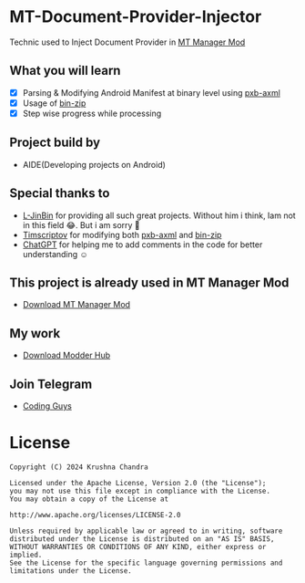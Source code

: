 # MT-Document-Provider-Injector
Technic used to Inject Document Provider in [MT Manager Mod](https://t.me/Modder_Hub/844)
## What you will learn
- [x] Parsing & Modifying Android Manifest at binary level using [pxb-axml](https://github.com/Sable/axml)
- [x] Usage of [bin-zip](https://github.com/L-JINBIN/ApkSignatureKiller/tree/master/mt/bin/zip)
- [x] Step wise progress while processing

## Project build by 
- AIDE(Developing projects on Android)
## Special thanks to
- [L-JinBin](https://github.com/L-JINBIN) for providing all such great projects. Without him i think, Iam not in this field 😂. But i am sorry 🙏
- [Timscriptov](https://github.com/timscriptov) for modifying both [pxb-axml](https://github.com/timscriptov/axmlparser) and [bin-zip](https://github.com/timscriptov/apkparser)
- [ChatGPT](https://chatgpt.com) for helping me to add comments in the code for better understanding ☺️

## This project is already used in MT Manager Mod
- [Download MT Manager Mod](https://t.me/Modder_Hub/844)

## My work
- [Download Modder Hub](https://modder-hub.blogspot.com)

## Join Telegram
- [Coding Guys](https://t.me/coding_guys)
  
# License
    Copyright (C) 2024 Krushna Chandra

    Licensed under the Apache License, Version 2.0 (the "License");
    you may not use this file except in compliance with the License.
    You may obtain a copy of the License at

    http://www.apache.org/licenses/LICENSE-2.0

    Unless required by applicable law or agreed to in writing, software
    distributed under the License is distributed on an "AS IS" BASIS,
    WITHOUT WARRANTIES OR CONDITIONS OF ANY KIND, either express or implied.
    See the License for the specific language governing permissions and
    limitations under the License.
